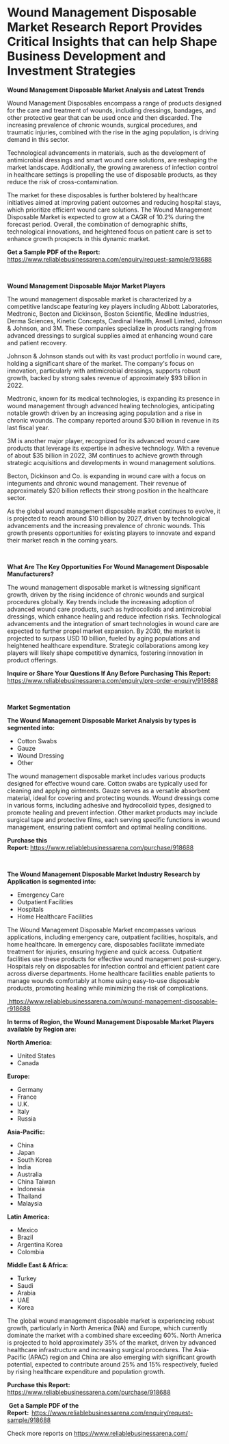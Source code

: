 <p><h1>Wound Management Disposable Market Research Report Provides Critical Insights that can help Shape Business Development and Investment Strategies</h1></p><p><strong>Wound Management Disposable Market Analysis and Latest Trends</strong></p>
<p><p>Wound Management Disposables encompass a range of products designed for the care and treatment of wounds, including dressings, bandages, and other protective gear that can be used once and then discarded. The increasing prevalence of chronic wounds, surgical procedures, and traumatic injuries, combined with the rise in the aging population, is driving demand in this sector. </p><p>Technological advancements in materials, such as the development of antimicrobial dressings and smart wound care solutions, are reshaping the market landscape. Additionally, the growing awareness of infection control in healthcare settings is propelling the use of disposable products, as they reduce the risk of cross-contamination.</p><p>The market for these disposables is further bolstered by healthcare initiatives aimed at improving patient outcomes and reducing hospital stays, which prioritize efficient wound care solutions. The Wound Management Disposable Market is expected to grow at a CAGR of 10.2% during the forecast period. Overall, the combination of demographic shifts, technological innovations, and heightened focus on patient care is set to enhance growth prospects in this dynamic market.</p></p>
<p><strong>Get a Sample PDF of the Report:&nbsp;</strong> <a href="https://www.reliablebusinessarena.com/enquiry/request-sample/918688?utm_campaign=1420&utm_medium=2&utm_source=Github&utm_content=ia&utm_term=07032025&utm_id=wound-management-disposable">https://www.reliablebusinessarena.com/enquiry/request-sample/918688</a></p>
<p>&nbsp;</p>
<p><strong>Wound Management Disposable Major Market Players</strong></p>
<p><p>The wound management disposable market is characterized by a competitive landscape featuring key players including Abbott Laboratories, Medtronic, Becton and Dickinson, Boston Scientific, Medline Industries, Derma Sciences, Kinetic Concepts, Cardinal Health, Ansell Limited, Johnson & Johnson, and 3M. These companies specialize in products ranging from advanced dressings to surgical supplies aimed at enhancing wound care and patient recovery.</p><p>Johnson & Johnson stands out with its vast product portfolio in wound care, holding a significant share of the market. The company's focus on innovation, particularly with antimicrobial dressings, supports robust growth, backed by strong sales revenue of approximately $93 billion in 2022.</p><p>Medtronic, known for its medical technologies, is expanding its presence in wound management through advanced healing technologies, anticipating notable growth driven by an increasing aging population and a rise in chronic wounds. The company reported around $30 billion in revenue in its last fiscal year.</p><p>3M is another major player, recognized for its advanced wound care products that leverage its expertise in adhesive technology. With a revenue of about $35 billion in 2022, 3M continues to achieve growth through strategic acquisitions and developments in wound management solutions.</p><p>Becton, Dickinson and Co. is expanding in wound care with a focus on integuments and chronic wound management. Their revenue of approximately $20 billion reflects their strong position in the healthcare sector.</p><p>As the global wound management disposable market continues to evolve, it is projected to reach around $10 billion by 2027, driven by technological advancements and the increasing prevalence of chronic wounds. This growth presents opportunities for existing players to innovate and expand their market reach in the coming years.</p></p>
<p>&nbsp;</p>
<p><strong>What Are The Key Opportunities For Wound Management Disposable Manufacturers?</strong></p>
<p><p>The wound management disposable market is witnessing significant growth, driven by the rising incidence of chronic wounds and surgical procedures globally. Key trends include the increasing adoption of advanced wound care products, such as hydrocolloids and antimicrobial dressings, which enhance healing and reduce infection risks. Technological advancements and the integration of smart technologies in wound care are expected to further propel market expansion. By 2030, the market is projected to surpass USD 10 billion, fueled by aging populations and heightened healthcare expenditure. Strategic collaborations among key players will likely shape competitive dynamics, fostering innovation in product offerings.</p></p>
<p><strong>Inquire or Share Your Questions If Any Before Purchasing This Report:</strong> <a href="https://www.reliablebusinessarena.com/enquiry/pre-order-enquiry/918688?utm_campaign=1420&utm_medium=2&utm_source=Github&utm_content=ia&utm_term=07032025&utm_id=wound-management-disposable">https://www.reliablebusinessarena.com/enquiry/pre-order-enquiry/918688</a></p>
<p>&nbsp;</p>
<p><strong>Market Segmentation</strong></p>
<p><strong>The Wound Management Disposable Market Analysis by types is segmented into:</strong></p>
<p><ul><li>Cotton Swabs</li><li>Gauze</li><li>Wound Dressing</li><li>Other</li></ul></p>
<p><p>The wound management disposable market includes various products designed for effective wound care. Cotton swabs are typically used for cleaning and applying ointments. Gauze serves as a versatile absorbent material, ideal for covering and protecting wounds. Wound dressings come in various forms, including adhesive and hydrocolloid types, designed to promote healing and prevent infection. Other market products may include surgical tape and protective films, each serving specific functions in wound management, ensuring patient comfort and optimal healing conditions.</p></p>
<p><strong>Purchase this Report:&nbsp;</strong><a href="https://www.reliablebusinessarena.com/purchase/918688?utm_campaign=1420&utm_medium=2&utm_source=Github&utm_content=ia&utm_term=07032025&utm_id=wound-management-disposable">https://www.reliablebusinessarena.com/purchase/918688</a></p>
<p>&nbsp;</p>
<p><strong>The Wound Management Disposable Market Industry Research by Application is segmented into:</strong></p>
<p><ul><li>Emergency Care</li><li>Outpatient Facilities</li><li>Hospitals</li><li>Home Healthcare Facilities</li></ul></p>
<p><p>The Wound Management Disposable Market encompasses various applications, including emergency care, outpatient facilities, hospitals, and home healthcare. In emergency care, disposables facilitate immediate treatment for injuries, ensuring hygiene and quick access. Outpatient facilities use these products for effective wound management post-surgery. Hospitals rely on disposables for infection control and efficient patient care across diverse departments. Home healthcare facilities enable patients to manage wounds comfortably at home using easy-to-use disposable products, promoting healing while minimizing the risk of complications.</p></p>
<p><a href="https://www.reliablebusinessarena.com/wound-management-disposable-r918688?utm_campaign=1420&utm_medium=2&utm_source=Github&utm_content=ia&utm_term=07032025&utm_id=wound-management-disposable">&nbsp;https://www.reliablebusinessarena.com/wound-management-disposable-r918688</a></p>
<p><strong>In terms of Region, the Wound Management Disposable Market Players available by Region are:</strong></p>
<p>
    <p> <strong> North America: </strong>
        <ul>
            <li>United States</li>
            <li>Canada</li>
        </ul>
        </p> 
    <p> <strong> Europe: </strong>
        <ul>
            <li>Germany</li>
            <li>France</li>
            <li>U.K.</li>
            <li>Italy</li>
            <li>Russia</li>
        </ul>
        </p> 
    <p> <strong> Asia-Pacific: </strong>
        <ul>
            <li>China</li>
            <li>Japan</li>
            <li>South Korea</li>
            <li>India</li>
            <li>Australia</li>
            <li>China Taiwan</li>
            <li>Indonesia</li>
            <li>Thailand</li>
            <li>Malaysia</li>
        </ul>
        </p> 
    <p> <strong> Latin America: </strong>
        <ul>
            <li>Mexico</li>
            <li>Brazil</li>
            <li>Argentina Korea</li>
            <li>Colombia</li>
        </ul>
        </p> 
    <p> <strong> Middle East & Africa: </strong>
        <ul>
            <li>Turkey</li>
            <li>Saudi</li>
            <li>Arabia</li>
            <li>UAE</li>
            <li>Korea</li>
        </ul>
    </p>
    </p>
<p><p>The global wound management disposable market is experiencing robust growth, particularly in North America (NA) and Europe, which currently dominate the market with a combined share exceeding 60%. North America is projected to hold approximately 35% of the market, driven by advanced healthcare infrastructure and increasing surgical procedures. The Asia-Pacific (APAC) region and China are also emerging with significant growth potential, expected to contribute around 25% and 15% respectively, fueled by rising healthcare expenditure and population growth.</p></p>
<p><strong>Purchase this Report: </strong><a href="https://www.reliablebusinessarena.com/purchase/918688?utm_campaign=1420&utm_medium=2&utm_source=Github&utm_content=ia&utm_term=07032025&utm_id=wound-management-disposable">https://www.reliablebusinessarena.com/purchase/918688</a></p>
<p>&nbsp;<strong>Get a Sample PDF of the Report:&nbsp;&nbsp;</strong><a href="https://www.reliablebusinessarena.com/enquiry/request-sample/918688?utm_campaign=1420&utm_medium=2&utm_source=Github&utm_content=ia&utm_term=07032025&utm_id=wound-management-disposable">https://www.reliablebusinessarena.com/enquiry/request-sample/918688</a></p>
<p><strong></strong></p>
<p>Check more reports on <a href="https://www.reliablebusinessarena.com/?utm_campaign=1420&utm_medium=2&utm_source=Github&utm_content=ia&utm_term=07032025&utm_id=wound-management-disposable">https://www.reliablebusinessarena.com/</a></p>